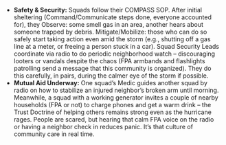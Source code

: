 - **Safety & Security:** Squads follow their COMPASS SOP. After initial sheltering (Command/Communicate steps done, everyone accounted for), they Observe: some smell gas in an area, another hears about someone trapped by debris. Mitigate/Mobilize: those who can do so safely start taking action even amid the storm (e.g., shutting off a gas line at a meter, or freeing a person stuck in a car). Squad Security Leads coordinate via radio to do periodic neighborhood watch – discouraging looters or vandals despite the chaos (FPA armbands and flashlights patrolling send a message that this community is organized). They do this carefully, in pairs, during the calmer eye of the storm if possible.  
- **Mutual Aid Underway:** One squad’s Medic guides another squad by radio on how to stabilize an injured neighbor’s broken arm until morning. Meanwhile, a squad with a working generator invites a couple of nearby households (FPA or not) to charge phones and get a warm drink – the Trust Doctrine of helping others remains strong even as the hurricane rages. People are scared, but hearing that calm FPA voice on the radio or having a neighbor check in reduces panic. It’s that culture of community care in real time.